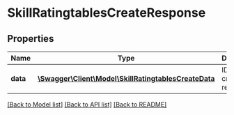 # SkillRatingtablesCreateResponse

## Properties
Name | Type | Description | Notes
------------ | ------------- | ------------- | -------------
**data** | [**\Swagger\Client\Model\SkillRatingtablesCreateData**](SkillRatingtablesCreateData.md) | ID of the created record | 

[[Back to Model list]](../README.md#documentation-for-models) [[Back to API list]](../README.md#documentation-for-api-endpoints) [[Back to README]](../README.md)



